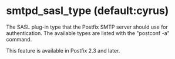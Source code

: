 # smtpd_sasl_type (default:cyrus) 

 The SASL plug-in type that the Postfix SMTP server should use
for authentication. The available types are listed with the
"postconf -a" command. 

 This feature is available in Postfix 2.3 and later. 


